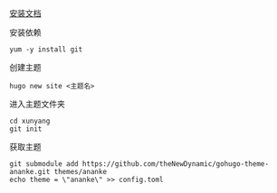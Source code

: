 [安装文档](https://gohugo.io/getting-started/installing)

安装依赖

```
yum -y install git
```



创建主题

```
hugo new site <主题名>
```

进入主题文件夹

```
cd xunyang
git init
```

获取主题

```
git submodule add https://github.com/theNewDynamic/gohugo-theme-ananke.git themes/ananke
echo theme = \"ananke\" >> config.toml
```

